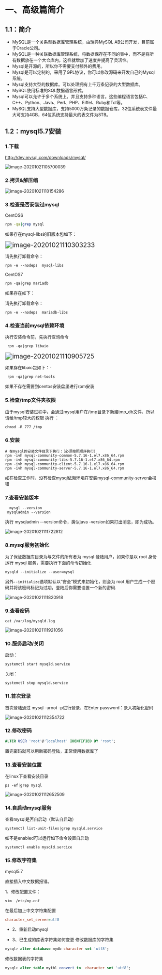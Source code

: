 # 一、高级篇简介



## 1.1：简介



 

+ MySQL是一个关系型数据库管理系统，由瑞典MySQL AB公司开发，目前属于Oracle公司。 
+ MySQL是一种关联数据库管理系统，将数据保存在不同的表中，而不是将所有数据放在一个大仓库内，这样就增加了速度并提高了灵活性。
+ Mysql是开源的，所以你不需要支付额外的费用。
+ Mysql是可以定制的，采用了GPL协议，你可以修改源码来开发自己的Mysql系统。 
+ Mysql支持大型的数据库。可以处理拥有上千万条记录的大型数据库。
+ MySQL使用标准的SQL数据语言形式。
+ Mysql可以允许于多个系统上，并且支持多种语言。这些编程语言包括C、C++、Python、Java、Perl、PHP、Eiffel、Ruby和Tcl等。
+ MySQL支持大型数据库，支持5000万条记录的数据仓库，32位系统表文件最大可支持4GB，64位系统支持最大的表文件为8TB。

 

## 1.2：mysql5.7安装



### 1.下载



http://dev.mysql.com/downloads/mysql/

<img src="./images/image-20201021105700039.png" alt="image-20201021105700039" />



### 2.拷贝&解压缩



<img src="./images/image-20201021110154286.png" alt="image-20201021110154286" />

### 3.检查是否安装过mysql



CentOS6



```sh
rpm -qa|grep mysql
```



如果存在mysql-libs的旧版本包如下：



<img src="./images/image-20201021110303233.png" alt="image-20201021110303233" style="zoom:150%;" />



请先执行卸载命令：



```shell
rpm -e --nodeps  mysql-libs
```



CentOS7

```shell
rpm -qa|grep mariadb
```

 

如果存在如下：

请先执行卸载命令：

```shell
rpm -e --nodeps  mariadb-libs
```



### 4.检查当前mysql依赖环境



执行安装命令前，先执行查询命令



```shell
 rpm -qa|grep libaio
```

<img src="./images/image-20201021110905725.png" alt="image-20201021110905725" style="zoom:150%;" />



如果存在libaio包如下：·



```shell
 rpm -qa|grep net-tools
```



如果不存在需要到centos安装盘里进行rpm安装



### 5.检查/tmp文件夹权限



由于mysql安装过程中，会通过mysql用户在/tmp目录下新建tmp_db文件，所以请给/tmp较大的权限
执行 ：

```shell
chmod -R 777 /tmp
```



### 6.安装



```shell
# 在mysql的安装文件目录下执行：（必须按照顺序执行）
rpm -ivh mysql-community-common-5.7.16-1.el7.x86_64.rpm 
rpm -ivh mysql-community-libs-5.7.16-1.el7.x86_64.rpm
rpm -ivh mysql-community-client-5.7.16-1.el7.x86_64.rpm 
rpm -ivh mysql-community-server-5.7.16-1.el7.x86_64.rpm
```



如在检查工作时，没有检查mysql依赖环境在安装mysql-community-server会报错



### 7.查看安装版本



```shell
  mysql --version
 mysqladmin --version
```



 执行 mysqladmin --version命令，类似java -version如果打出消息，即为成功。



<img src="./images/image-20201021111722812.png" alt="image-20201021111722812" />





### 8.mysql服务初始化



为了保证数据库目录为与文件的所有者为 mysql 登陆用户，如果你是以 root 身份运行 mysql 服务，需要执行下面的命令初始化

```shell
mysqld --initialize --user=mysql
```



另外` --initialize `选项默认以“安全”模式来初始化，则会为 root 用户生成一个密码并将该密码标记为过期，登陆后你需要设置一个新的密码.

<img src="./images/image-20201021111820918.png" alt="image-20201021111820918" />



### 9.查看密码



```shell
cat /var/log/mysqld.log
```



<img src="./images/image-20201021111921056.png" alt="image-20201021111921056" />



### 10.服务启动/关闭



 启动：



```shell
systemctl start mysqld.service
```



关闭：



```shell
systemctl stop mysqld.service
```



### 11.首次登录



首次登陆通过 mysql -uroot -p进行登录，在Enter password：录入初始化密码

<img src="./images/image-20201021112354722.png" alt="image-20201021112354722" />



### 12.修改密码



```sql
ALTER USER 'root'@'localhost' IDENTIFIED BY 'root'; 
```



置完密码就可以用新密码登陆，正常使用数据库了



### 13.查看安装位置





在linux下查看安装目录 

```shell
ps -ef|grep mysql
```



<img src="./images/image-20201021112652509.png" alt="image-20201021112652509" />



### 14.自启动mysql服务



查看mysql是否自启动（默认自启动）



```shell
systemctl list-unit-files|grep mysqld.service 
```



如不是enabled可以运行如下命令设置自启动


```shell
systemctl enable mysqld.sercice
```



### 15.修改字符集



mysql5.7

直接插入中文数据报错。 

 1、修改配置文件：  

```shell
vim  /etc/my.cnf
```

在最后加上中文字符集配置

```ini
character_set_server=utf8
```

+  2、重新启动mysql

+  3、已生成的库表字符集如何变更
   修改数据库的字符集

  ```sql
  mysql> alter database mydb character set 'utf8';
  ```

  修改数据表的字符集

  ```sql
  mysql> alter table mytbl convert to  character set 'utf8';
  ```

  


